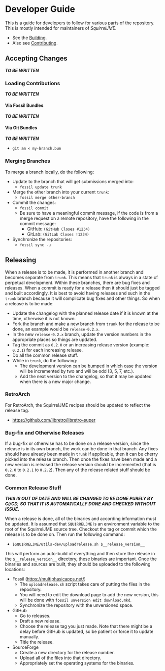 # Developer Guide

This is a guide for developers to follow for various parts of the repository.
This is mostly intended for maintainers of _SquirrelJME_.

 * See the [Building](building.mkd).
 * Also see [Contributing](contributing.mkd).

## Accepting Changes

***TO BE WRITTEN***

### Loading Contributions

***TO BE WRITTEN***

#### Via Fossil Bundles

***TO BE WRITTEN***

#### Via Git Bundles

***TO BE WRITTEN***

 * `git am < my-branch.bun`

### Merging Branches

To merge a branch locally, do the following:

 * Update to the branch that will get submissions merged into:
   * `fossil update trunk`
 * Merge the other branch into your current `trunk`:
   * `fossil merge other-branch`
 * Commit the changes:
   * `fossil commit`
   * Be sure to have a meaningful commit message, if the code is from a
     merge request on a remote repository, have the following in the commit
     message:
     * GitHub: `(GitHub Closes #1234)`
     * GitLab: `(GitLab Closes !1234)`
 * Synchronize the repositories:
   * `fossil sync -u`

## Releasing

When a release is to be made, it is performed in another branch and becomes
separate from `trunk`. This means that `trunk` is always in a state of
perpetual development. Within these branches, there are bug fixes and
releases. When a commit is ready for a release then it should just be tagged
and built accordingly. It is best to avoid having releases and such in the
`trunk` branch because it will complicate bug fixes and other things. So
when a release is to be made:

 * Update the changelog with the planned release date if it is known at the
   time, otherwise it is not known.
 * Fork the branch and make a new branch from `trunk` for the release to
   be done, an example would be `release-0.2.x`.
 * In the new `release-0.2.x` branch, update the version numbers in the
   appropriate places so things are updated.
 * Tag the commit as `0.2.0` or an increasing release version
   (example: `0.2.1`) for each increasing release.
 * Do all the common release stuff.
 * While in `trunk`, do the following:
   * The development version can be bumped in which case
     the version will be incremented by two and will be odd (3, 5, 7, etc.).
   * Add the next version to the changelog, so that it may be updated when
     there is a new major change.

### RetroArch

For RetroArch, the SquirrelJME recipes should be updated to reflect the
release tag.

 * <https://github.com/libretro/libretro-super>

### Bug-fix and Otherwise Releases

If a bug-fix or otherwise has to be done on a release version, since the
release is in its own branch, the work can be done in that branch. Any fixes
should have already been made in `trunk` if applicable, then it can be
cherry picked into the release branch. Then once the fixes have been made and
a new version is released the release version should be incremented (that is
`0.2.0` to `0.2.1` to `0.2.2`). Then any of the release related stuff should
be done.

### Common Release Stuff

***THIS IS OUT OF DATE AND WILL BE CHANGED TO BE DONE PURELY BY CI/CD,***
***SO THAT IT IS AUTOMATICALLY DONE AND CHECKED WITHOUT ISSUE.***

When a release is done, all of the binaries and according information must be
updated. It is assumed that `SQUIRRELJME` is an environment variable to the
root of the SquirrelJME source tree. Checkout the tag or commit which the
release is to be done on. Then run the following command:

 * `$SQUIRRELJME/utils-dev/uploadrelease.sh $__release_version__`

This will perform an auto-build of everything and then store the release in
the `$__release_version__` directory, these binaries are important. Once the
binaries and sources are built, they should be uploaded to the following
locations:

 * Fossil (<https://multiphasicapps.net/>)
   * The `uploadrelease.sh` script takes care of putting the files in the
     repository.
   * You will need to edit the download page to add the new version, this
     will be done with `fossil unversion edit download.mkd`.
   * Synchronize the repository with the unversioned space.
 * GitHub
   * Go to releases.
   * Draft a new release.
   * Choose the release tag you just made. Note that there might be a delay
     before GitHub is updated, so be patient or force it to update manually.
   * Title the release.
 * SourceForge
   * Create a new directory for the release number.
   * Upload all of the files into that directory.
   * Appropriately set the operating systems for the binaries.

